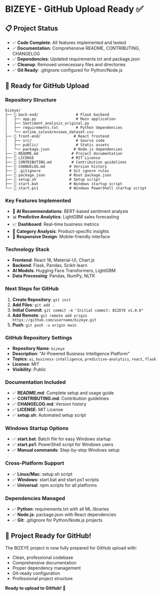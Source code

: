 # BIZEYE - GitHub Upload Ready ✅

## 📋 Project Status
- ✅ **Code Complete**: All features implemented and tested
- ✅ **Documentation**: Comprehensive README, CONTRIBUTING, CHANGELOG
- ✅ **Dependencies**: Updated requirements.txt and package.json
- ✅ **Cleanup**: Removed unnecessary files and directories
- ✅ **Git Ready**: .gitignore configured for Python/Node.js

## 🚀 Ready for GitHub Upload

### **Repository Structure**
```
bizeye/
├── 📁 back-end/                 # Flask backend
│   ├── app.py                  # Main application
│   ├── Sentiment_analysis_original.py
│   ├── requirements.txt        # Python dependencies
│   └── online_sales&reviews_dataset.csv
├── 📁 front-end/               # React frontend
│   ├── src/                    # Source code
│   ├── public/                 # Static assets
│   └── package.json           # Node.js dependencies
├── 📄 README.md               # Project documentation
├── 📄 LICENSE                 # MIT License
├── 📄 CONTRIBUTING.md         # Contribution guidelines
├── 📄 CHANGELOG.md           # Version history
├── 📄 .gitignore             # Git ignore rules
├── 📄 package.json           # Root package.json
├── 🔧 setup.sh               # Setup script
├── 🔧 start.bat              # Windows startup script
└── 🔧 start.ps1              # Windows PowerShell startup script
```

### **Key Features Implemented**
- 🤖 **AI Recommendations**: BERT-based sentiment analysis
- 📊 **Predictive Analytics**: LightGBM sales forecasting
- 📈 **Dashboard**: Real-time business metrics
- 🎯 **Category Analysis**: Product-specific insights
- 📱 **Responsive Design**: Mobile-friendly interface

### **Technology Stack**
- **Frontend**: React 18, Material-UI, Chart.js
- **Backend**: Flask, Pandas, Scikit-learn
- **AI Models**: Hugging Face Transformers, LightGBM
- **Data Processing**: Pandas, NumPy, NLTK

### **Next Steps for GitHub**
1. **Create Repository**: `git init`
2. **Add Files**: `git add .`
3. **Initial Commit**: `git commit -m "Initial commit: BIZEYE v1.0.0"`
4. **Add Remote**: `git remote add origin https://github.com/username/bizeye.git`
5. **Push**: `git push -u origin main`

### **GitHub Repository Settings**
- **Repository Name**: `bizeye`
- **Description**: "AI-Powered Business Intelligence Platform"
- **Topics**: `ai`, `business-intelligence`, `predictive-analytics`, `react`, `flask`
- **License**: MIT
- **Visibility**: Public

### **Documentation Included**
- ✅ **README.md**: Complete setup and usage guide
- ✅ **CONTRIBUTING.md**: Contribution guidelines
- ✅ **CHANGELOG.md**: Version history
- ✅ **LICENSE**: MIT License
- ✅ **setup.sh**: Automated setup script

### **Windows Startup Options**
- ✅ **start.bat**: Batch file for easy Windows startup
- ✅ **start.ps1**: PowerShell script for Windows users
- ✅ **Manual commands**: Step-by-step Windows setup

### **Cross-Platform Support**
- ✅ **Linux/Mac**: setup.sh script
- ✅ **Windows**: start.bat and start.ps1 scripts
- ✅ **Universal**: npm scripts for all platforms

### **Dependencies Managed**
- ✅ **Python**: requirements.txt with all ML libraries
- ✅ **Node.js**: package.json with React dependencies
- ✅ **Git**: .gitignore for Python/Node.js projects

## 🎉 Project Ready for GitHub!

The BIZEYE project is now fully prepared for GitHub upload with:
- Clean, professional codebase
- Comprehensive documentation
- Proper dependency management
- Git-ready configuration
- Professional project structure

**Ready to upload to GitHub!** 🚀
